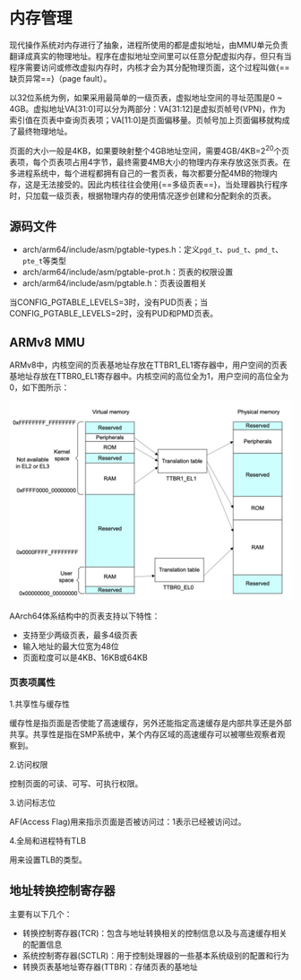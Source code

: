 # 内存管理

现代操作系统对内存进行了抽象，进程所使用的都是虚拟地址，由MMU单元负责翻译成真实的物理地址。程序在虚拟地址空间里可以任意分配虚拟内存，但只有当程序需要访问或修改虚拟内存时，内核才会为其分配物理页面，这个过程叫做{==缺页异常==}（page fault）。

以32位系统为例，如果采用最简单的一级页表，虚拟地址空间的寻址范围是0 ~ 4GB。虚拟地址VA[31:0]可以分为两部分：VA[31:12]是虚拟页帧号(VPN)，作为索引值在页表中查询页表项；VA[11:0]是页面偏移量。页帧号加上页面偏移就构成了最终物理地址。

页面的大小一般是4KB，如果要映射整个4GB地址空间，需要4GB/4KB=2<sup>20</sup>个页表项，每个页表项占用4字节，最终需要4MB大小的物理内存来存放这张页表。在多进程系统中，每个进程都拥有自己的一套页表，每次都要分配4MB的物理内存，这是无法接受的。因此内核往往会使用{==多级页表==}，当处理器执行程序时，只加载一级页表，根据物理内存的使用情况逐步创建和分配剩余的页表。

## 源码文件

- arch/arm64/include/asm/pgtable-types.h：定义`pgd_t`、`pud_t`、`pmd_t`、`pte_t`等类型
- arch/arm64/include/asm/pgtable-prot.h：页表的权限设置
- arch/arm64/include/asm/pgtable.h：页表设置相关

当CONFIG_PGTABLE_LEVELS=3时，没有PUD页表；当CONFIG_PGTABLE_LEVELS=2时，没有PUD和PMD页表。

## ARMv8 MMU

ARMv8中，内核空间的页表基地址存放在TTBR1_EL1寄存器中，用户空间的页表基地址存放在TTBR0_EL1寄存器中。内核空间的高位全为1，用户空间的高位全为0，如下图所示：

![地址转换](../images/arm/mm.jpg)

AArch64体系结构中的页表支持以下特性：

- 支持至少两级页表，最多4级页表
- 输入地址的最大位宽为48位
- 页面粒度可以是4KB、16KB或64KB



### 页表项属性

1.共享性与缓存性

缓存性是指页面是否使能了高速缓存，另外还能指定高速缓存是内部共享还是外部共享。共享性是指在SMP系统中，某个内存区域的高速缓存可以被哪些观察者观察到。

2.访问权限

控制页面的可读、可写、可执行权限。

3.访问标志位

AF(Access Flag)用来指示页面是否被访问过：1表示已经被访问过。

4.全局和进程特有TLB

用来设置TLB的类型。


## 地址转换控制寄存器

主要有以下几个：

- 转换控制寄存器(TCR)：包含与地址转换相关的控制信息以及与高速缓存相关的配置信息
- 系统控制寄存器(SCTLR)：用于控制处理器的一些基本系统级别的配置和行为
- 转换页表基地址寄存器(TTBR)：存储页表的基地址


